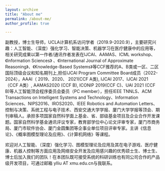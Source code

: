 ```yaml
---
layout: archive
title: "About me"
permalink: /about-me/
author_profile: true

---
```

副教授，博士生导师，UCLA计算机系访问学者（2019.9-2020.9），主要研究兴趣：人工智能、（深度）强化学习、智能决策、机器学习在医疗健康中的应用等，相关研究成果以第一作者/通讯作者发表在IJCAI、AAMAS、ICML workshop、《Information Sciences》 、《International Journal of Approximate Reasoning》、《Knowledge-Based Systems》等CCF推荐的A、B类或一区、二区国际顶级会议和知名期刊上,担任IJCAI  Program Committee Board成员（2022-2024），AAAI（ 2019、2020、 2021(CCF A类), IJCAI 2017、IJCAI 2021（CCF A类）, AAMAS2020 (CCF B), ICONIP 2019(CCF C)、UAI 2021 (CCF B)等人工智能顶会程序委员会委员（PC member），担任IEEE TNNLS、ACM Transactions on Intelligent Systems and Technology、Information Sciences、NIPS2016、IROS2020、IEEE Robotics and Automation Letters、控制与决策、系统工程与电子技术、西安交通大学学报、厦门大学学报等顶会、期刊审稿人。承担多项国家自然科学面上基金、省、部级基金项目及企业合作开发课题。国家自然科学基金通讯评议专家，教育部学位中心论文评审专家，厦门市商务局、厦门市软件协会、厦门金圆集团等企事业单位项目评审专家。主讲《信息论》、《概率图模型理论及应用》、《计算机网络》等课程。

欢迎对人工智能、（深度）强化学习、图模型理论及应用及其在电子游戏、医疗健康、机器人控制等方面应用及网络安全开发及应用感兴趣的优秀硕士生、博士生、博士后加入我们的团队！在本团队既可接受系统的科研训练也有同公司合作的产品级开发项目，可通过邮箱 ylliu AT xmu.edu.cn与我联系。
